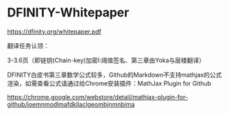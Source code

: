 # DFINITY-Whitepaper

https://dfinity.org/whitepaper.pdf

翻译任务认领：

3-3.6页（即链钥(Chain-key)加密I:阈值签名、第三章由Yoka与层楼翻译）

DFINITY白皮书第三章数学公式较多，Github的Markdown不支持mathjax的公式渲染，如需查看公式请通过给Chrome安装插件：MathJax Plugin for Github

https://chrome.google.com/webstore/detail/mathjax-plugin-for-github/ioemnmodlmafdkllaclgeombjnmnbima